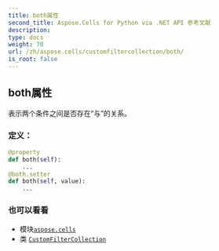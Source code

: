 ```yaml
---
title: both属性
second_title: Aspose.Cells for Python via .NET API 参考文献
description:
type: docs
weight: 70
url: /zh/aspose.cells/customfiltercollection/both/
is_root: false
---
```

## both属性

表示两个条件之间是否存在“与”的关系。
### 定义：
```python
@property
def both(self):
    ...
@both.setter
def both(self, value):
    ...
```

### 也可以看看
* 模块[`aspose.cells`](../../)
* 类 [`CustomFilterCollection`](/cells/python-net/zh/aspose.cells/customfiltercollection)
